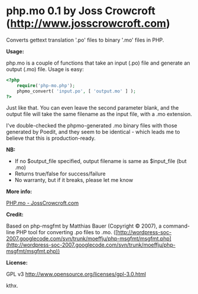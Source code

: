 php.mo 0.1 by Joss Crowcroft (http://www.josscrowcroft.com)
=====

Converts gettext translation '.po' files to binary '.mo' files in PHP.

**Usage:**

php.mo is a couple of functions that take an input (.po) file and generate an output (.mo) file. Usage is easy:

```php    
<?php
    require('php-mo.php');
    phpmo_convert( 'input.po', [ 'output.mo' ] );
?>
```

Just like that. You can even leave the second parameter blank, and the output file will take the same filename as the input file, with a .mo extension.

I've double-checked the phpmo-generated .mo binary files with those generated by Poedit, and they seem to be identical - which leads me to believe that this is production-ready.

**NB:**

* If no $output_file specified, output filename is same as $input_file (but .mo)
* Returns true/false for success/failure
* No warranty, but if it breaks, please let me know

**More info:**

[PHP.mo - JossCrowcroft.com](http://www.josscrowcroft.com/2011/code/php-mo-convert-gettext-po-file-to-binary-mo-file-php/ "php mo - convert gettext po to binary mo files in PHP")
 
**Credit:**

Based on php-msgfmt by Matthias Bauer (Copyright &copy; 2007), a command-line PHP tool
for converting .po files to .mo. ([http://wordpress-soc-2007.googlecode.com/svn/trunk/moeffju/php-msgfmt/msgfmt.php](http://wordpress-soc-2007.googlecode.com/svn/trunk/moeffju/php-msgfmt/msgfmt.php))

**License:**

GPL v3 http://www.opensource.org/licenses/gpl-3.0.html


kthx.
